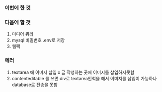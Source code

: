 ### 이번에 한 것

### 다음에 할 것

1. 미디어 쿼리
2. mysql 비밀번호 .env로 저장
3. 웹팩

### 에러

1. textarea 에 이미지 삽입 x 글 작성하는 곳에 이미지를 삽입하지못함
2. contenteditable 를 쓰면 div로 textarea인척을 해서 이미지를 삽입이 가능하나 database로 전송을 못함
